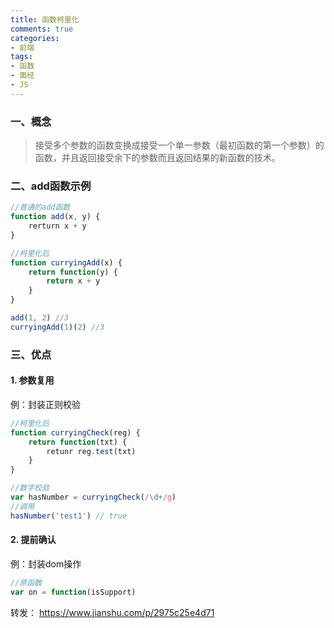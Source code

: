 ```yaml
---
title: 函数柯里化
comments: true
categories: 
- 前端
tags: 
- 函数
- 面经
- JS
---
```


### 一、概念

> 接受多个参数的函数变换成接受一个单一参数（最初函数的第一个参数）的函数，并且返回接受余下的参数而且返回结果的新函数的技术。

<!--more-->

### 二、add函数示例

```javascript
//普通的add函数
function add(x, y) {
    rerturn x + y
}

//柯里化后
function curryingAdd(x) {
    return function(y) {
        return x + y
    }
}

add(1, 2) //3
curryingAdd(1)(2) //3
```

### 三、优点

#### 1. 参数复用

例：封装正则校验

```javascript
//柯里化后
function curryingCheck(reg) {
    return function(txt) {
        retunr reg.test(txt)
    }
}

//数字校验
var hasNumber = curryingCheck(/\d+/g)
//调用
hasNumber('test1') // true
```

#### 2. 提前确认

例：封装dom操作

```javascript
//原函数
var on = function(isSupport)
```
转发： https://www.jianshu.com/p/2975c25e4d71
